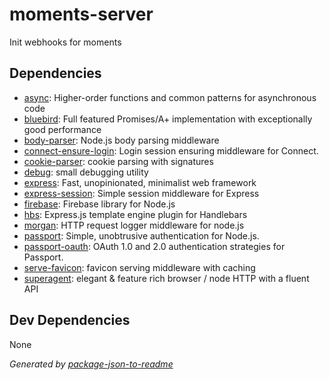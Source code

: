 # moments-server 

Init webhooks for moments




## Dependencies

- [async](https://github.com/git+https:/): Higher-order functions and common patterns for asynchronous code
- [bluebird](https://github.com/petkaantonov/bluebird): Full featured Promises/A+ implementation with exceptionally good performance
- [body-parser](https://github.com/git+https:/): Node.js body parsing middleware
- [connect-ensure-login](https://github.com/jaredhanson/connect-ensure-login): Login session ensuring middleware for Connect.
- [cookie-parser](https://github.com/git+https:/): cookie parsing with signatures
- [debug](https://github.com/visionmedia/debug): small debugging utility
- [express](https://github.com/git+https:/): Fast, unopinionated, minimalist web framework
- [express-session](https://github.com/git+https:/): Simple session middleware for Express
- [firebase](https://www.firebase.com/): Firebase library for Node.js
- [hbs](https://github.com/donpark/hbs): Express.js template engine plugin for Handlebars
- [morgan](https://github.com/git+https:/): HTTP request logger middleware for node.js
- [passport](https://github.com/jaredhanson/passport): Simple, unobtrusive authentication for Node.js.
- [passport-oauth](https://github.com/jaredhanson/passport-oauth): OAuth 1.0 and 2.0 authentication strategies for Passport.
- [serve-favicon](https://github.com/git+https:/): favicon serving middleware with caching
- [superagent](https://github.com/visionmedia/superagent): elegant &amp; feature rich browser / node HTTP with a fluent API

## Dev Dependencies


None


_Generated by [package-json-to-readme](https://github.com/zeke/package-json-to-readme)_
